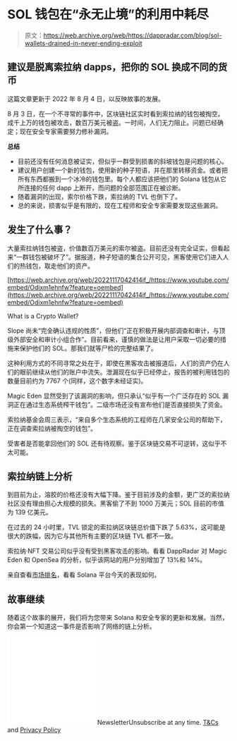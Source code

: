 # SOL 钱包在“永无止境”的利用中耗尽

> 原文：<https://web.archive.org/web/https://dappradar.com/blog/sol-wallets-drained-in-never-ending-exploit>

## 建议是脱离索拉纳 dapps，把你的 SOL 换成不同的货币

这篇文章更新于 2022 年 8 月 4 日，以反映故事的发展。

8 月 3 日，在一个不寻常的事件中，区块链社区实时看到索拉纳的钱包被掏空。成千上万的钱包被攻击，数百万美元被盗。一时间，人们无力阻止。问题已经确定；现在安全专家需要努力修补漏洞。

**总结**

*   目前还没有任何消息被证实，但似乎一群受到损害的斜坡钱包是问题的核心。
*   建议用户创建一个新的钱包，使用新的种子短语，并在那里转移资金。或者把所有东西都搬到一个冰冷的钱包里。每个人都应该把他们的 Solana 钱包从它所连接的任何 dapp 上断开，而问题的全部范围正在被诊断。
*   随着漏洞的出现，索尔价格下跌，索拉纳的 TVL 也倒下了。
*   总的来说，损害似乎是有限的，现在工程师和安全专家需要发现这些漏洞。

## 发生了什么事？

大量索拉纳钱包被盗，价值数百万美元的索尔被盗。目前还没有完全证实，但看起来“一群钱包被破坏了”。据报道，种子短语的集合公开可见，黑客使用它们进入人们的热钱包，取走他们的资产。

[https://web.archive.org/web/20221117042414if_/https://www.youtube.com/embed/Odixm1ehnfw?feature=oembed](https://web.archive.org/web/20221117042414if_/https://www.youtube.com/embed/Odixm1ehnfw?feature=oembed)

What is a Crypto Wallet?

Slope 尚未“完全确认违规的性质”，但他们“正在积极开展内部调查和审计，与顶级外部安全和审计小组合作”。目前看来，谨慎的做法是让用户采取一切必要的措施来保护他们的 SOL。那我们就等尸检的完整结果了。

这种利用方式的不同寻常之处在于，即使在黑客攻击被报道后，人们的资产仍在人们的眼前继续从他们的账户中流失。泄漏现在似乎已经停止，报告的被利用钱包的数量目前约为 7767 个(同样，这个数字未经证实)。

Magic Eden 显然受到了该漏洞的影响，但只承认“似乎有一个广泛存在的 SOL 漏洞正在通过生态系统榨干钱包”。二级市场还没有宣布他们是否直接损失了资金。

索拉纳基金会周三表示，“来自多个生态系统的工程师在几家安全公司的帮助下，正在调查索拉纳被掏空的钱包”。

受害者是否能拿回他们的 SOL 还有待观察。鉴于区块链交易不可逆转，这似乎不太可能。

## 索拉纳链上分析

到目前为止，溶胶的价格还没有大幅下降。鉴于目前涉及的金额，更广泛的索拉纳社区没有理由担心大规模的损失。黑客偷了不到 1000 万美元；SOL 目前的市值为 139 亿美元。

在过去的 24 小时里，TVL 锁定的索拉纳区块链总价值下跌了 5.63%，这可能是很大的跌幅，因为它与其他所有主要的区块链 TVL 都不一致。

索拉纳·NFT 交易公司似乎没有受到黑客攻击的影响。看看 DappRadar 对 Magic Eden 和 OpenSea 的分析，似乎该网站的用户分别增加了 13%和 14%。

亲自查看[市场排名](https://web.archive.org/web/20221117042414/https://dappradar.com/rankings/protocol/solana/category/marketplaces)，看看 Solana 平台今天的表现如何。

## 故事继续

随着这个故事的展开，我们将为您带来 Solana 和安全专家的更新和发展。当然，你会第一个知道这一事件是否影响了网络的链上分析。

![](img/6d5a4a2d609c56e1a5771717e54ba759.png) NewsletterUnsubscribe at any time. [T&Cs](https://web.archive.org/web/20221117042414/https://dappradar.com/terms) and [Privacy Policy](https://web.archive.org/web/20221117042414/https://dappradar.com/privacy-policy)